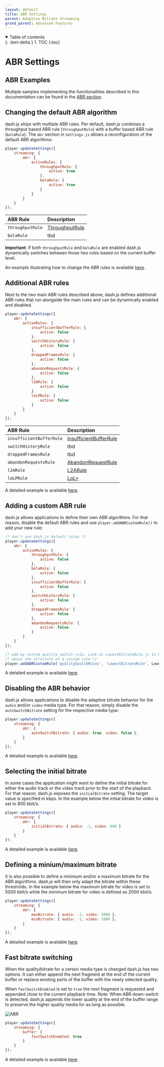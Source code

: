 ```yaml
---
layout: default
title: ABR Settings
parent: Adaptive Bitrate Streaming
grand_parent: Advanced Features
---
```


<details open markdown="block">
  <summary>
    Table of contents
  </summary>
  {: .text-delta }
1. TOC
{:toc}
</details>

# ABR Settings

## ABR Examples

Multiple samples implementing the functionalities described in this documentation can be found in
the [ABR section](https://reference.dashif.org/dash.js/nightly/samples/index.html).

## Changing the default ABR algorithm

dash.js ships with multiple ABR rules. Per default, dash.js combines a throughput based ABR rule (`throughputRule`) with
a buffer based
ABR rule (`bolaRule`). The `abr` section in `Settings.js` allows a reconfiguration of the default ABR algorithms:

```js
player.updateSettings({
    streaming: {
        abr: {
            activeRules: {
                throughputRule: {
                    active: true
                },
                bolaRule: {
                    active: true
                }
            }
        }
    }
});
```

| ABR Rule         | Description                            |
|:-----------------|:---------------------------------------|
| `throughputRule` | [ThroughputRule](throughput-rule.html) |
| `bolaRule`       | tbd                                    |

**Important**: If both `throughputRule` and `bolaRule` are enabled dash.js dynamically switches between those two
rules based on the current buffer level.

An example illustrating how to change the ABR rules is
available [here](https://reference.dashif.org/dash.js/nightly/samples/abr/abr.html).

## Additional ABR rules

Next to the two main ABR rules described above, dash.js defines additional ABR rules that run alongside the main rules
and
can be dynamically enabled and disabled.

```js
player.updateSettings({
    abr: {
        activeRules: {
            insufficientBufferRule: {
                active: false
            },
            switchHistoryRule: {
                active: false
            },
            droppedFramesRule: {
                active: false
            },
            abandonRequestsRule: {
                active: false
            },
            l2ARule: {
                active: false
            },
            loLPRule: {
                active: false
            }
        }
    }
});
```

| ABR Rule                 | Description                                             |
|:-------------------------|:--------------------------------------------------------|
| `insufficientBufferRule` | [InsufficientBufferRule](insufficient-buffer-rule.html) |
| `switchHistoryRule`      | tbd                                                     |
| `droppedFramesRule`      | tbd                                                     |
| `abandonRequestsRule`    | [AbandonRequestRule](abandon-request-rule.html)         |
| `l2ARule`                | [L2ARule](l2a.html)                                     |
| `loLPRule`               | [LoL+](lol_plus.html)                                   |

A detailed example is available [here](https://reference.dashif.org/dash.js/nightly/samples/abr/abr.html).

## Adding a custom ABR rule

dash.js allows applications to define their own ABR algorithms. For that reason, disable the default ABR rules and
use `player.addABRCustomRule()` to add your new rule:

```js
/* don't use dash.js default rules */
player.updateSettings({
    abr: {
        activeRules: {
            throughputRule: {
                active: false
            },
            bolaRule: {
                active: false
            },
            insufficientBufferRule: {
                active: false
            },
            switchHistoryRule: {
                active: false
            },
            droppedFramesRule: {
                active: false
            },
            abandonRequestsRule: {
                active: false
            }
        }
    }
});

/* add my custom quality switch rule. Look at LowestBitrateRule.js to know more */
/* about the structure of a custom rule */
player.addABRCustomRule('qualitySwitchRules', 'LowestBitrateRule', LowestBitrateRule);
```

A detailed example is available [here](https://reference.dashif.org/dash.js/nightly/samples/abr/custom-abr-rules.html).

## Disabling the ABR behavior

dash.js allows applications to disable the adaptive bitrate behavior for the `audio` and/or `video` media type. For that
reason, simply disable the `autoSwitchBitrate` setting for the respective media type:

```js
player.updateSettings({
    streaming: {
        abr: {
            autoSwitchBitrate: { audio: true, video: false },
        }
    }
});
```

A detailed example is available [here](https://reference.dashif.org/dash.js/nightly/samples/abr/disable-abr.html).

## Selecting the initial bitrate

In some cases the application might want to define the initial bitrate for either the audio track or the video track
prior to
the start of the playback.
For that reason, dash.js exposes the `initialBitrate` setting. The target value is specified in kbps. In the example
below
the initial bitrate for video is set to 800 kbit/s.

```js
player.updateSettings({
    streaming: {
        abr: {
            initialBitrate: { audio: -1, video: 800 }
        }
    }
});
```

A detailed example is available [here](https://reference.dashif.org/dash.js/nightly/samples/abr/initial-bitrate.html).

## Defining a minium/maximum bitrate

It is also possible to define a minimum and/or a maximum bitrate for the ABR algorithms. dash.js will then only adapt
the bitrate
within these thresholds.
In the example below the maximum bitrate for video is set to 5000 kbit/s while the minimum bitrate for video is defined
as 2000 kbit/s.

```js
player.updateSettings({
    streaming: {
        abr: {
            maxBitrate: { audio: -1, video: 5000 },
            minBitrate: { audio: -1, video: 2000 },
        }
    }
});
```

A detailed example is available [here](http://reference.dashif.org/dash.js/nightly/samples/abr/max-min-bitrate.html).

## Fast bitrate switching

When the quality/bitrate for a certain media type is changed dash.js has two options. It can either append the next
fragment at the end of the current buffer or replace existing parts of the buffer with the newly selected quality.

When `fastSwitchEnabled` is set to `true` the next fragment is requested and appended close to the current playback
time. Note: When ABR down-switch is detected, dash.js appends the lower quality at the end of the buffer range to
preserve the
higher quality media for as long as possible.

![ABR]({{site.baseurl}}/assets/images/fastswitch.png)

```js
player.updateSettings({
    streaming: {
        buffer: {
            fastSwitchEnabled: true
        }
    }
});
```

A detailed example is available [here](https://reference.dashif.org/dash.js/nightly/samples/abr/fastswitch.html).
